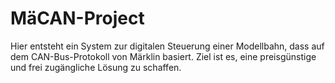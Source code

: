 # MäCAN-Project

Hier entsteht ein System zur digitalen Steuerung einer Modellbahn, dass auf dem CAN-Bus-Protokoll von Märklin basiert. Ziel ist es, eine preisgünstige und frei zugängliche Lösung zu schaffen.
